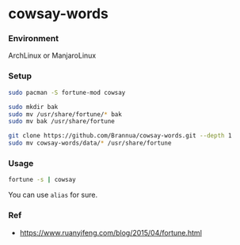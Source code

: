 # cowsay-words

### Environment

ArchLinux or ManjaroLinux

### Setup

```bash
sudo pacman -S fortune-mod cowsay

sudo mkdir bak
sudo mv /usr/share/fortune/* bak
sudo mv bak /usr/share/fortune

git clone https://github.com/Brannua/cowsay-words.git --depth 1
sudo mv cowsay-words/data/* /usr/share/fortune
```

### Usage

```bash
fortune -s | cowsay
```

You can use `alias` for sure.

### Ref

- https://www.ruanyifeng.com/blog/2015/04/fortune.html
